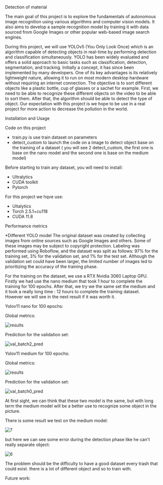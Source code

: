 Detection of material

The main goal of this project is to explore the fundamentals of autonomous image
recognition using various algorithms and computer vision models. It also aims to
develop a sample recognition model by training it with data sourced from Google
Images or other popular web-based image search engines.

During this project, we will use YOLOv5 (You Only Look Once) which is an algorithm
capable of detecting objects in real-time by performing detection and classification
simultaneously. YOLO has been widely evaluated and offers a solid approach to basic
tasks such as classification, detection, segmentation, and tracking. Initially a concept,
it has since been implemented by many developers. One of its key advantages is its
relatively lightweight nature, allowing it to run on most modern desktop hardware
without requiring an internet connection. The objective is to sort different objects like a
plastic bottle, cup of glasses or a sachet for example. First, we need to be able to
recognize these different objects on the video to be able to sort them. After that, the
algorithm should be able to detect the type of object. Our expectation with this project
is we hope to be use in a real project for more action to decrease the pollution in the
world.

Installation and Usage 

Code on this project
- train.py is use train dataset on parameters
- detect_custom to launch the code on a image to detect object base on the training of a dataset ( you will see 2 detect_custom, the first one is base on the nano model and the second one is base on the medium model)

Before starting to train any dataset, you will need to install:
- Ultralytics
- CUDA toolkit 
- Pytorch 

For this project we hqve use:
- Ultalytics 
- Torch 2.5.1+cu118
- CUDA 11.8


Performance metrics

*Different YOLO model
The original dataset was created by collecting images from online sources such as Google Images and others. Some of these images may be subject to copyright protection. Labeling was performed using Roboflow, and the dataset was split as follows: 97% for the training set, 3% for the validation set, and 1% for the test set. Although the validation set could have been larger, the limited number of images led to prioritizing the accuracy of the training phase.

For the training on the dataset, we use a RTX Nvidia 3060 Laptop GPU. Firstly we had use the nano medium that took 1 hour to complete the training for 100 epochs. After that, we try we the same set the medium and it took a really long time : 12 hours to complete the training dataset. However we will see in the next result if it was worth it.

Yolov11 nano for 100 epochs:

Global metrics:

![results](https://github.com/user-attachments/assets/4b250e63-f588-4046-a2d5-c0b9289cd016)

Prediction for the validation set:

![val_batch2_pred](https://github.com/user-attachments/assets/e37eb06d-577b-4a38-9580-434b8c5923c2)



Yolov11 medium for 100 epochs:

Global metrics:

![results](https://github.com/user-attachments/assets/b8fd690f-24cc-4726-bd56-64cdf3d7f953)

Prediction for the validation set:

![val_batch0_pred](https://github.com/user-attachments/assets/a361b586-cba7-45b7-bf11-aae5053a2159)

At first sight, we can think that these two model is the same, but with long term the medium model will be a better use to recognize some object in the picture.

There is some result we test on the medium model:

![7](https://github.com/user-attachments/assets/4e8794c4-ff09-40f2-b60e-913fcdd5f653)

but here we can see some error during the detection phase like he can't really separate object:

![6](https://github.com/user-attachments/assets/c8512910-6951-449f-91c2-6e167c650b40)

The problem should be the difficulty to have a good dataset every trash that could exist. there is a lot of different object and so to train with.

Future work:






